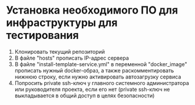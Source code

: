 # Установка необходимого ПО для инфраструктуры для тестирования
1. Клонировать текущий репозиторий
2. В файле "hosts" прописать IP-адрес сервера
3. В файле "install-template-service.yml" в переменной "docker_image" прописать нужный docker-образ, а также раскомментировать нижнюю строку, если нужно активировать автозагрузку сервиса
4. Попросить private ssh-ключ у главного системного администратора или руководителя проекта, если его нет (private ssh-ключ не выкладывается в общий доступ в целях безопасности)
